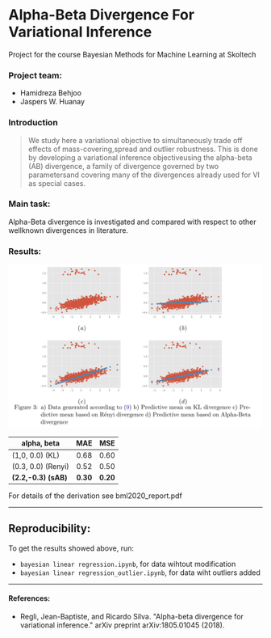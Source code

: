 # Alpha-Beta Divergence For Variational Inference
Project for the course Bayesian Methods for Machine Learning at Skoltech

### Project team:

* Hamidreza Behjoo
* Jaspers W. Huanay


### Introduction

> We study here a variational objective to simultaneously trade off effects of mass-covering,spread and outlier robustness.  This is done by developing a variational inference objectiveusing the alpha-beta (AB) divergence, a family of divergence governed by two parametersand covering many of the divergences already used for VI as special cases.


### Main task:

Alpha-Beta divergence is investigated and compared with respect to other wellknown divergences in literature.

### Results:

![](result.png)


| alpha, beta   |      MAE      |  MSE |
|----------|:-------------:|------:|
| (1,0, 0.0) (KL) |  0.68 	 | 0.60  |
| (0.3, 0.0) (Renyi) |    0.52   |   0.50  |
| **(2.2,-0.3) (sAB)** | **0.30** |    **0.20** |

For details of the derivation see bml2020_report.pdf
________________________________________________

## Reproducibility:
To get the results showed above, run:

* `bayesian linear regression.ipynb`, for data wihtout modification
* `bayesian linear regression_outlier.ipynb`, for data wiht outliers added

_________________________________________________

#### References:

- Regli, Jean-Baptiste, and Ricardo Silva. "Alpha-beta divergence for variational inference." arXiv preprint arXiv:1805.01045 (2018).
